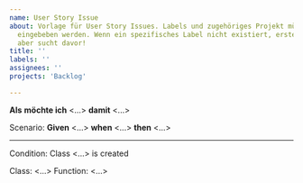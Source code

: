 ```yaml
---
name: User Story Issue
about: Vorlage für User Story Issues. Labels und zugehöriges Projekt müssen manuell
  eingebeben werden. Wenn ein spezifisches Label nicht existiert, erstellt ein Neues;
  aber sucht davor!
title: ''
labels: ''
assignees: ''
projects: 'Backlog'

---
```


**Als** <Benutzer>
**möchte ich** <...>
**damit** <...>
  
Scenario:
**Given** <...>
**when** <...>
**then** <...>

***
Condition: Class <...> is created

Class: <...>
Function: <...>

